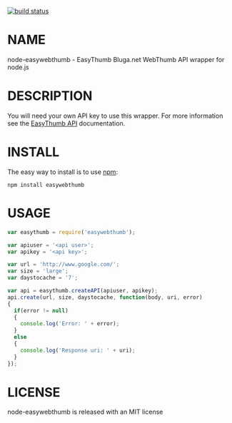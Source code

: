 [![build status](https://secure.travis-ci.org/carsonmcdonald/node-easy-webthumb.png)](http://travis-ci.org/carsonmcdonald/node-easy-webthumb)
# NAME

node-easywebthumb - EasyThumb Bluga.net WebThumb API wrapper for node.js

# DESCRIPTION

You will need your own API key to use this wrapper. For more information see the [EasyThumb API](http://webthumb.bluga.net/api-easythumb) documentation.

# INSTALL

The easy way to install is to use [npm](https://github.com/isaacs/npm):

    npm install easywebthumb

# USAGE

```javascript
var easythumb = require('easywebthumb');

var apiuser = '<api user>';
var apikey = '<api key>';

var url = 'http://www.google.com/';
var size = 'large';
var daystocache = '7';

var api = easythumb.createAPI(apiuser, apikey);
api.create(url, size, daystocache, function(body, uri, error)
{
  if(error != null)
  {
    console.log('Error: ' + error);
  }
  else
  {
    console.log('Response uri: ' + uri);
  }
});
```

# LICENSE

node-easywebthumb is released with an MIT license
